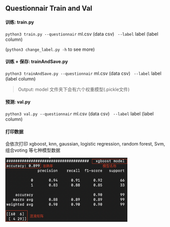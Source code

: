 

## Questionnair Train and Val

#### 训练:  train.py

`python3 train.py --questionnair` ml.csv (data csv) ` --label` label (label column)

(`python3 change_label.py -h` to see more)



#### 训练 + 保存: trainAndSave.py

`python3 trainAndSave.py --questionnair` ml.csv (data csv) ` --label` label (label column)

> Output: model 文件夹下会有六个权重模型(.pickle文件)



#### 预测:  val.py

`python3 val.py --questionnair` ml.csv (data csv) ` --label` label (label column)



#### 打印数据

会依次打印 xgboost, knn, gaussian, logistic regression, random forest, Svm, 组合voting 等七种模型数据

<img src="./pic/data.png" alt="Screen Shot 2020-06-17 at 5.46.35 PM" width="380" height="200" />